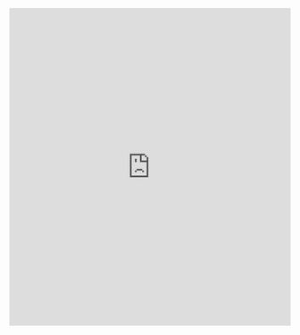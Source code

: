 <p><iframe allowfullscreen width="100%" height="569" class="google-slides-iframe" frameborder="0" scrolling="no" src="https://docs.google.com/presentation/d/e/2PACX-1vRue9_0sUjykEzP6y5pz0G9lWjdJQRtrk_bEzLZ4DIgSQOxtUVO6wmOzRoMlo9j7ZU-8f4JN3BtEg4D/embed?start=false&amp;loop=false&amp;delayms=3000"></iframe></p>